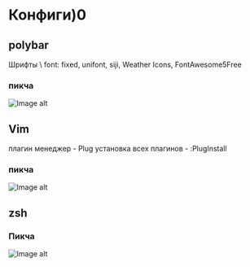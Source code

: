 # Конфиги)0
## polybar
Шрифты \ font: fixed, unifont, siji, Weather Icons, FontAwesome5Free
### пикча
![Image alt](https://i.ibb.co/mc0Sv88/2019-08-07.png)

## Vim
плагин менеджер - Plug
установка всех плагинов - :PlugInstall
### пикча
![Image alt](https://i.ibb.co/8PLXH93/vsh-D-m-DR5-Og.jpg)

## zsh
### Пикча
![Image alt](https://pp.userapi.com/c855424/v855424007/b2d5b/lBpLOMtzMIQ.jpg)

